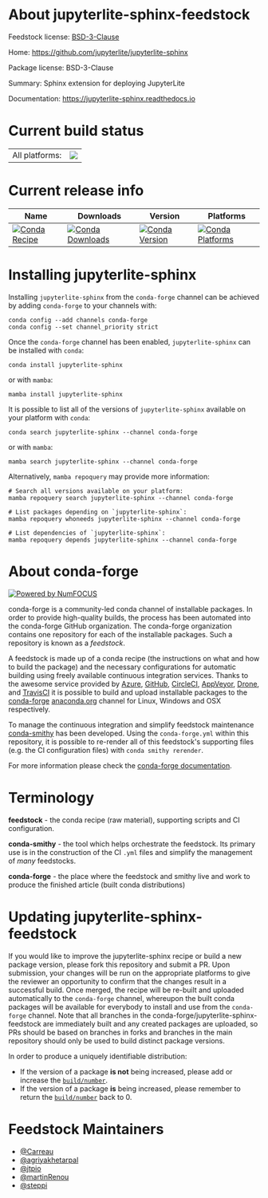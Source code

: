 About jupyterlite-sphinx-feedstock
==================================

Feedstock license: [BSD-3-Clause](https://github.com/conda-forge/jupyterlite-sphinx-feedstock/blob/main/LICENSE.txt)

Home: https://github.com/jupyterlite/jupyterlite-sphinx

Package license: BSD-3-Clause

Summary: Sphinx extension for deploying JupyterLite

Documentation: https://jupyterlite-sphinx.readthedocs.io

Current build status
====================


<table><tr><td>All platforms:</td>
    <td>
      <a href="https://dev.azure.com/conda-forge/feedstock-builds/_build/latest?definitionId=19163&branchName=main">
        <img src="https://dev.azure.com/conda-forge/feedstock-builds/_apis/build/status/jupyterlite-sphinx-feedstock?branchName=main">
      </a>
    </td>
  </tr>
</table>

Current release info
====================

| Name | Downloads | Version | Platforms |
| --- | --- | --- | --- |
| [![Conda Recipe](https://img.shields.io/badge/recipe-jupyterlite--sphinx-green.svg)](https://anaconda.org/conda-forge/jupyterlite-sphinx) | [![Conda Downloads](https://img.shields.io/conda/dn/conda-forge/jupyterlite-sphinx.svg)](https://anaconda.org/conda-forge/jupyterlite-sphinx) | [![Conda Version](https://img.shields.io/conda/vn/conda-forge/jupyterlite-sphinx.svg)](https://anaconda.org/conda-forge/jupyterlite-sphinx) | [![Conda Platforms](https://img.shields.io/conda/pn/conda-forge/jupyterlite-sphinx.svg)](https://anaconda.org/conda-forge/jupyterlite-sphinx) |

Installing jupyterlite-sphinx
=============================

Installing `jupyterlite-sphinx` from the `conda-forge` channel can be achieved by adding `conda-forge` to your channels with:

```
conda config --add channels conda-forge
conda config --set channel_priority strict
```

Once the `conda-forge` channel has been enabled, `jupyterlite-sphinx` can be installed with `conda`:

```
conda install jupyterlite-sphinx
```

or with `mamba`:

```
mamba install jupyterlite-sphinx
```

It is possible to list all of the versions of `jupyterlite-sphinx` available on your platform with `conda`:

```
conda search jupyterlite-sphinx --channel conda-forge
```

or with `mamba`:

```
mamba search jupyterlite-sphinx --channel conda-forge
```

Alternatively, `mamba repoquery` may provide more information:

```
# Search all versions available on your platform:
mamba repoquery search jupyterlite-sphinx --channel conda-forge

# List packages depending on `jupyterlite-sphinx`:
mamba repoquery whoneeds jupyterlite-sphinx --channel conda-forge

# List dependencies of `jupyterlite-sphinx`:
mamba repoquery depends jupyterlite-sphinx --channel conda-forge
```


About conda-forge
=================

[![Powered by
NumFOCUS](https://img.shields.io/badge/powered%20by-NumFOCUS-orange.svg?style=flat&colorA=E1523D&colorB=007D8A)](https://numfocus.org)

conda-forge is a community-led conda channel of installable packages.
In order to provide high-quality builds, the process has been automated into the
conda-forge GitHub organization. The conda-forge organization contains one repository
for each of the installable packages. Such a repository is known as a *feedstock*.

A feedstock is made up of a conda recipe (the instructions on what and how to build
the package) and the necessary configurations for automatic building using freely
available continuous integration services. Thanks to the awesome service provided by
[Azure](https://azure.microsoft.com/en-us/services/devops/), [GitHub](https://github.com/),
[CircleCI](https://circleci.com/), [AppVeyor](https://www.appveyor.com/),
[Drone](https://cloud.drone.io/welcome), and [TravisCI](https://travis-ci.com/)
it is possible to build and upload installable packages to the
[conda-forge](https://anaconda.org/conda-forge) [anaconda.org](https://anaconda.org/)
channel for Linux, Windows and OSX respectively.

To manage the continuous integration and simplify feedstock maintenance
[conda-smithy](https://github.com/conda-forge/conda-smithy) has been developed.
Using the ``conda-forge.yml`` within this repository, it is possible to re-render all of
this feedstock's supporting files (e.g. the CI configuration files) with ``conda smithy rerender``.

For more information please check the [conda-forge documentation](https://conda-forge.org/docs/).

Terminology
===========

**feedstock** - the conda recipe (raw material), supporting scripts and CI configuration.

**conda-smithy** - the tool which helps orchestrate the feedstock.
                   Its primary use is in the construction of the CI ``.yml`` files
                   and simplify the management of *many* feedstocks.

**conda-forge** - the place where the feedstock and smithy live and work to
                  produce the finished article (built conda distributions)


Updating jupyterlite-sphinx-feedstock
=====================================

If you would like to improve the jupyterlite-sphinx recipe or build a new
package version, please fork this repository and submit a PR. Upon submission,
your changes will be run on the appropriate platforms to give the reviewer an
opportunity to confirm that the changes result in a successful build. Once
merged, the recipe will be re-built and uploaded automatically to the
`conda-forge` channel, whereupon the built conda packages will be available for
everybody to install and use from the `conda-forge` channel.
Note that all branches in the conda-forge/jupyterlite-sphinx-feedstock are
immediately built and any created packages are uploaded, so PRs should be based
on branches in forks and branches in the main repository should only be used to
build distinct package versions.

In order to produce a uniquely identifiable distribution:
 * If the version of a package **is not** being increased, please add or increase
   the [``build/number``](https://docs.conda.io/projects/conda-build/en/latest/resources/define-metadata.html#build-number-and-string).
 * If the version of a package **is** being increased, please remember to return
   the [``build/number``](https://docs.conda.io/projects/conda-build/en/latest/resources/define-metadata.html#build-number-and-string)
   back to 0.

Feedstock Maintainers
=====================

* [@Carreau](https://github.com/Carreau/)
* [@agriyakhetarpal](https://github.com/agriyakhetarpal/)
* [@jtpio](https://github.com/jtpio/)
* [@martinRenou](https://github.com/martinRenou/)
* [@steppi](https://github.com/steppi/)


<!-- dummy commit to enable rerendering -->

